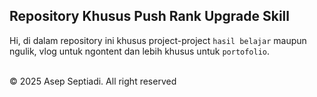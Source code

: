 ## Repository Khusus Push Rank Upgrade Skill
Hi, di dalam repository ini khusus project-project `hasil belajar` maupun ngulik, vlog untuk ngontent dan lebih khusus untuk `portofolio`.

<br />
&copy; 2025 Asep Septiadi. All right reserved
